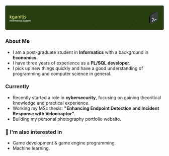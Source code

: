 ![github-header-image](github-header-image.png)
<!--
**kganitis/kganitis** is a ✨ _special_ ✨ repository because its `README.md` (this file) appears on your GitHub profile.
-->

### About Me
- I am a post-graduate student in **Informatics** with a background in **Economics**.
- I have three years of experience as a **PL/SQL developer**.
- I pick up new things quickly and have a good understanding of programming and computer science in general.

### Currently
- Recently started a role in **cybersecurity**, focusing on gaining theoritical knowledge and practical experience.
- Working my MSc thesis: **"Enhancing Endpoint Detection and Incident Response with Velociraptor"**.
- Building my personal photography portfolio website.

### 🔎 I'm also interested in
- Game development & game engine programming.
- Machine learning.
